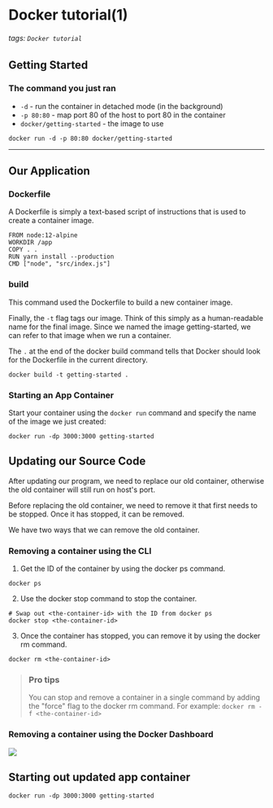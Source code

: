 # Docker tutorial(1)
###### tags: `Docker tutorial`

## Getting Started
### The command you just ran
-   `-d` \- run the container in detached mode (in the background)
-   `-p 80:80` \- map port 80 of the host to port 80 in the container
-   `docker/getting-started` \- the image to use
```
docker run -d -p 80:80 docker/getting-started
```
---
## Our Application
### Dockerfile
A Dockerfile is simply a text-based script of instructions that is used to create a container image.
```
FROM node:12-alpine
WORKDIR /app
COPY . .
RUN yarn install --production
CMD ["node", "src/index.js"]
```

### build
This command used the Dockerfile to build a new container image.

Finally, the `-t` flag tags our image. Think of this simply as a human-readable name for the final image. Since we named the image getting-started, we can refer to that image when we run a container.

The `.` at the end of the docker build command tells that Docker should look for the Dockerfile in the current directory.
```
docker build -t getting-started .
```

### Starting an App Container
Start your container using the `docker run` command and specify the name of the image we just created:
```
docker run -dp 3000:3000 getting-started
```

## Updating our Source Code
After updating our program, we need to replace our old container, otherwise the old container will still run on host's port.

Before replacing the old container, we need to remove it that first needs to be stopped. Once it has stopped, it can be removed.

We have two ways that we can remove the old container.
### Removing a container using the CLI
1. Get the ID of the container by using the docker ps command.
```
docker ps
```
2. Use the docker stop command to stop the container.
```
# Swap out <the-container-id> with the ID from docker ps
docker stop <the-container-id>
```
3. Once the container has stopped, you can remove it by using the docker rm command.
```
docker rm <the-container-id>
```

> ### Pro tips
>You can stop and remove a container in a single command by adding the "force" flag to the docker rm command. For example: `docker rm -f <the-container-id>`

### Removing a container using the Docker Dashboard
![](https://i.imgur.com/rYoSuUv.png)

## Starting out updated app container
```
docker run -dp 3000:3000 getting-started
```